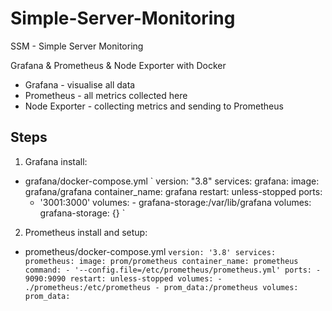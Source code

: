 # Simple-Server-Monitoring
SSM - Simple Server Monitoring

Grafana & Prometheus & Node Exporter with Docker

- Grafana - visualise all data
- Prometheus - all metrics collected here 
- Node Exporter - collecting metrics and sending to Prometheus


## Steps

1. Grafana install:
- grafana/docker-compose.yml
`
version: "3.8"
services:
  grafana:
    image: grafana/grafana
    container_name: grafana
    restart: unless-stopped
    ports:
     - '3001:3000'
    volumes:
      - grafana-storage:/var/lib/grafana
volumes:
  grafana-storage: {}
`

2. Prometheus install and setup:
- prometheus/docker-compose.yml
`
version: '3.8'
services:
  prometheus:
    image: prom/prometheus
    container_name: prometheus
    command:
      - '--config.file=/etc/prometheus/prometheus.yml'
    ports:
      - 9090:9090
    restart: unless-stopped
    volumes:
      - ./prometheus:/etc/prometheus
      - prom_data:/prometheus
volumes:
  prom_data:
`
